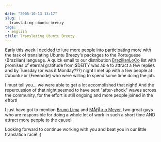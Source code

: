 ```yaml
---

date: "2005-10-13 13:17"
slug: |
  translating-ubuntu-breezy
tags:
 - english
title: Translating Ubuntu Breezy
---
```


Early this week I decided to lure more people into participating more
with the task of translating Ubuntu Breezy's packages to the Portuguese
(Brazilian) language. A quick email to our distribution
[BrazilianLoCo](mailto:%20ubuntu-br@lists.ubuntu.com) list with promises
of eternal gratitude from \$DEITY was able to attract a few replies and
by Tuesday (or was it Monday???) night I met up with a few people at
\#ubuntu-br (Freenode) who were willing to spend some time doing the
job.

I must tell you... we were able to get a lot accomplished that night!
And the repercussion of that night seemed to have sent "after-shock"
waves across the community, for the effort is still ongoing and more
people joined in the effort!

I just have got to mention [Bruno
Lima](https://launchpad.net/people/bslima19) and [MÃƒÂ¡rio
Meyer](https://launchpad.net/people/mariomeyer), two great guys who are
responsible for doing a whole lot of work in such a short time AND
attract more people to the cause!

Looking forward to continue working with you and beat you in our little
translation race! ;)
